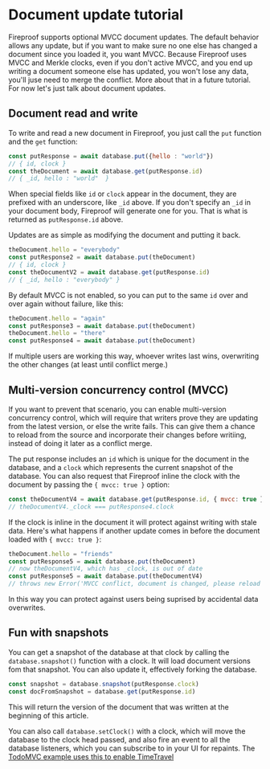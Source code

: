 # Document update tutorial

Fireproof supports optional MVCC document updates. The default behavior allows any update, but if you want to make sure no one else has changed a document since you loaded it, you want MVCC. Because Fireproof uses MVCC and Merkle clocks, even if you don't active MVCC, and you end up writing a document someone else has updated, you won't lose any data, you'll juse need to merge the conflict. More about that in a future tutorial. For now let's just talk about document updates.

## Document read and write

To write and read a new document in Fireproof, you just call the `put` function and the `get` function:

```js
const putResponse = await database.put({hello : "world"})
// { id, clock }
const theDocument = await database.get(putResponse.id)
// { _id, hello : "world"  }
```

When special fields like `id` or `clock` appear in the document, they are prefixed with an underscore, like `_id` above. If you don't specify an `_id` in your document body, Fireproof will generate one for you. That is what is returned as `putResponse.id` above.

Updates are as simple as modifying the document and putting it back.

```js
theDocument.hello = "everybody"
const putResponse2 = await database.put(theDocument)
// { id, clock }
const theDocumentV2 = await database.get(putResponse.id)
// { _id, hello : "everybody" }
```

By default MVCC is not enabled, so you can put to the same `id` over and over again without failure, like this:

```js
theDocument.hello = "again"
const putResponse3 = await database.put(theDocument)
theDocument.hello = "there"
const putResponse4 = await database.put(theDocument)
```

If multiple users are working this way, whoever writes last wins, overwriting the other changes (at least until conflict merge.)

## Multi-version concurrency control (MVCC)

If you want to prevent that scenario, you can enable multi-version concurrency control, which will require that writers prove they are updating from the latest version, or else the write fails. This can give them a chance to reload from the source and incorporate their changes before writiing, instead of doing it later as a conflict merge.

The put response includes an `id` which is unique for the document in the database, and a `clock` which represents the current snapshot of the database. You can also request that Fireproof inline the clock with the document by passing the `{ mvcc: true }` option:

```js
const theDocumentV4 = await database.get(putResponse.id, { mvcc: true })
// theDocumentV4._clock === putResponse4.clock
```

If the clock is inline in the document it will protect against writing with stale data. Here's what happens if another update comes in before the document loaded with `{ mvcc: true }`:

```js
theDocument.hello = "friends"
const putResponse5 = await database.put(theDocument)
// now theDocumentV4, which has _clock, is out of date
const putResponse5 = await database.put(theDocumentV4)
// throws new Error('MVCC conflict, document is changed, please reload the document and try again.')
```

In this way you can protect against users being suprised by accidental data overwrites.

## Fun with snapshots

You can get a snapshot of the database at that clock by calling the `database.snapshot()` function with a clock. It will load document versions fom that snapshot. You can also update it, effectively forking the database.

```js
const snapshot = database.snapshot(putResponse.clock)
const docFromSnapshot = database.get(putResponse.id)
```

This will return the version of the document that was written at the beginning of this article.

You can also call `database.setClock()` with a clock, which will move the database to the clock head passed, and also fire an event to all the database listeners, which you can subscribe to in your UI for repaints. The [TodoMVC example uses this to enable TimeTravel](https://github.com/fireproof-storage/fireproof/blob/83653245b2cbbef8f6b89b0cf8979369c72e7150/examples/todomvc/src/components/TimeTravel.tsx#L29)


